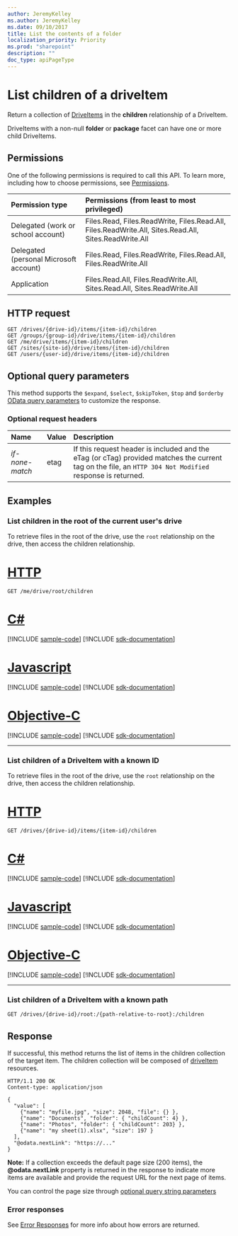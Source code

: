 ```yaml
---
author: JeremyKelley
ms.author: JeremyKelley
ms.date: 09/10/2017
title: List the contents of a folder
localization_priority: Priority
ms.prod: "sharepoint"
description: ""
doc_type: apiPageType
---
```

# List children of a driveItem

Return a collection of [DriveItems](../resources/driveitem.md) in the **children** relationship of a DriveItem.

DriveItems with a non-null **folder** or **package** facet can have one or more child DriveItems.


## Permissions

One of the following permissions is required to call this API. To learn more, including how to choose permissions, see [Permissions](/graph/permissions-reference).

|Permission type      | Permissions (from least to most privileged)              |
|:--------------------|:---------------------------------------------------------|
|Delegated (work or school account) | Files.Read, Files.ReadWrite, Files.Read.All, Files.ReadWrite.All, Sites.Read.All, Sites.ReadWrite.All    |
|Delegated (personal Microsoft account) | Files.Read, Files.ReadWrite, Files.Read.All, Files.ReadWrite.All    |
|Application | Files.Read.All, Files.ReadWrite.All, Sites.Read.All, Sites.ReadWrite.All |

## HTTP request

<!-- { "blockType": "ignored" } -->

```http
GET /drives/{drive-id}/items/{item-id}/children
GET /groups/{group-id}/drive/items/{item-id}/children
GET /me/drive/items/{item-id}/children
GET /sites/{site-id}/drive/items/{item-id}/children
GET /users/{user-id}/drive/items/{item-id}/children
```

## Optional query parameters

This method supports the `$expand`, `$select`, `$skipToken`, `$top` and `$orderby` [OData query parameters](/graph/query-parameters) to customize the response.

### Optional request headers

| Name     | Value | Description                                                                                                                                              |
|:----------------|:------|:---------------------------------------------------------------------------------------------------------------------------------------------------------|
| _if-none-match_ | etag  | If this request header is included and the eTag (or cTag) provided matches the current tag on the file, an `HTTP 304 Not Modified` response is returned. |

## Examples

### List children in the root of the current user's drive

To retrieve files in the root of the drive, use the `root` relationship on the drive, then access the children relationship.


# [HTTP](#tab/http)
<!-- { "blockType": "request", "name": "list-children-root", "scopes": "files.read", "tags": "service.graph" } -->

```http
GET /me/drive/root/children
```
# [C#](#tab/csharp)
[!INCLUDE [sample-code](../includes/snippets/csharp/list-children-root-csharp-snippets.md)]
[!INCLUDE [sdk-documentation](../includes/snippets/snippets-sdk-documentation-link.md)]

# [Javascript](#tab/javascript)
[!INCLUDE [sample-code](../includes/snippets/javascript/list-children-root-javascript-snippets.md)]
[!INCLUDE [sdk-documentation](../includes/snippets/snippets-sdk-documentation-link.md)]

# [Objective-C](#tab/objc)
[!INCLUDE [sample-code](../includes/snippets/objc/list-children-root-objc-snippets.md)]
[!INCLUDE [sdk-documentation](../includes/snippets/snippets-sdk-documentation-link.md)]

---



### List children of a DriveItem with a known ID

To retrieve files in the root of the drive, use the `root` relationship on the drive, then access the children relationship.


# [HTTP](#tab/http)
<!-- { "blockType": "request", "name": "list-children-files", "scopes": "files.read" } -->

```http
GET /drives/{drive-id}/items/{item-id}/children
```
# [C#](#tab/csharp)
[!INCLUDE [sample-code](../includes/snippets/csharp/list-children-files-csharp-snippets.md)]
[!INCLUDE [sdk-documentation](../includes/snippets/snippets-sdk-documentation-link.md)]

# [Javascript](#tab/javascript)
[!INCLUDE [sample-code](../includes/snippets/javascript/list-children-files-javascript-snippets.md)]
[!INCLUDE [sdk-documentation](../includes/snippets/snippets-sdk-documentation-link.md)]

# [Objective-C](#tab/objc)
[!INCLUDE [sample-code](../includes/snippets/objc/list-children-files-objc-snippets.md)]
[!INCLUDE [sdk-documentation](../includes/snippets/snippets-sdk-documentation-link.md)]

---


### List children of a DriveItem with a known path

<!-- { "blockType": "request", "name": "list-children-from-path", "scopes": "files.read" } -->

```http
GET /drives/{drive-id}/root:/{path-relative-to-root}:/children
```

## Response

If successful, this method returns the list of items in the children collection of the target item.
The children collection will be composed of [driveItem][item-resource] resources.

<!-- { "blockType": "response", 
       "@odata.type": "Collection(microsoft.graph.driveItem)", 
       "truncated": true,
       "name": [ "list-children-root", "list-children-files", "list-children-from-path" ] } -->

```http
HTTP/1.1 200 OK
Content-type: application/json

{
  "value": [
    {"name": "myfile.jpg", "size": 2048, "file": {} },
    {"name": "Documents", "folder": { "childCount": 4} },
    {"name": "Photos", "folder": { "childCount": 203} },
    {"name": "my sheet(1).xlsx", "size": 197 }
  ],
  "@odata.nextLink": "https://..."
}
```

**Note:** If a collection exceeds the default page size (200 items), the **@odata.nextLink** property is returned in the response to indicate more items are available and provide the request URL for the next page of items.

You can control the page size through [optional query string parameters](https://developer.microsoft.com/graph/docs/concepts/query_parameters)

### Error responses

See [Error Responses][error-response] for more info about
how errors are returned.

[error-response]: /graph/errors
[item-resource]: ../resources/driveitem.md

<!-- {
  "type": "#page.annotation",
  "description": "List the children of an item.",
  "keywords": "list,children,collection",
  "section": "documentation",
  "tocPath": "Items/List children",
  "suppressions": [
  ]
} -->
